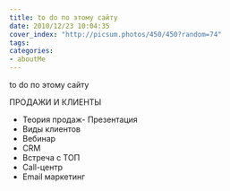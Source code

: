 ```yaml
---
title: to do по этому сайту
date: 2010/12/23 10:04:35
cover_index: "http://picsum.photos/450/450?random=74"
tags:
categories:
- aboutMe
---
```


to do по этому сайту


ПРОДАЖИ И КЛИЕНТЫ
- Теория продаж- Презентация
- Виды  клиентов
- Вебинар
- CRM
- Встреча с ТОП
- Call-центр
- Email маркетинг
